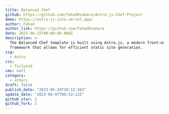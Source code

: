 ```yaml
---
title: Balanced Chef
github: https://github.com/fahad0samara/Astro.js-Chef-Project
demo: https://astro-js-iota.vercel.app/
author: Fahad
author_link: https://github.com/fahad0samara
date: 2023-06-15T00:00:00.000Z
description: >-
  The Balanced Chef template is built using Astro.js, a modern front-end
  framework that allows for efficient static site generation.
ssg:
  - Astro
css:
  - Tailwind
cms: null
category:
  - others
draft: false
publish_date: "2023-05-24T19:12:36Z"
update_date: "2023-06-07T06:52:13Z"
github_star: 2
github_fork: 2
---
```

